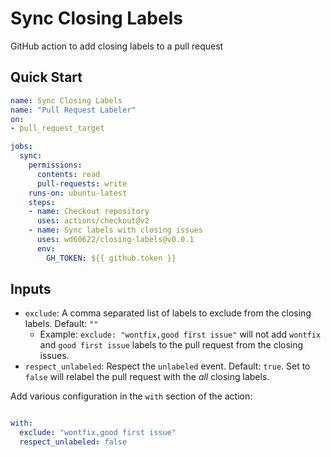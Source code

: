 # Sync Closing Labels

GitHub action to add closing labels to a pull request

## Quick Start

```yaml
name: Sync Closing Labels
name: "Pull Request Labeler"
on:
- pull_request_target

jobs:
  sync:
    permissions:
      contents: read
      pull-requests: write
    runs-on: ubuntu-latest
    steps:
    - name: Checkout repository
      uses: actions/checkout@v2
    - name: Sync labels with closing issues
      uses: wd60622/closing-labels@v0.0.1
      env:
        GH_TOKEN: ${{ github.token }}
```

## Inputs

- `exclude`: A comma separated list of labels to exclude from the closing labels. Default: `""`
  - Example: `exclude: "wontfix,good first issue"` will not add `wontfix` and `good first issue` labels to the pull request
    from the closing issues.
- `respect_unlabeled`: Respect the `unlabeled` event. Default: `true`. Set to `false` will 
  relabel the pull request with the *all* closing labels.
  

Add various configuration in the `with` section of the action:

```yaml

with: 
  exclude: "wontfix,good first issue"
  respect_unlabeled: false
```
